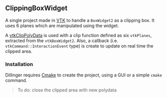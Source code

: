## ClippingBoxWidget

A single project made in [VTK] to handle a `BoxWidget2` as a clipping box. It uses 6 planes which are manipulated using the widget. 

A [vtkClipPolyData] is used with a clip function defined as six `vtkPlanes`, extracted from the `vtkBoxWidget2`. Also, a callback (i.e. `vtkCommand::InteractionEvent` type) is create to update on real time the clipped area.

### Installation

Dillinger requires [Cmake] to create the project, using a GUI or a simple `cmake` command.

>To do: close the clipped area with new polydata


[VTK]: <https://www.vtk.org/>
[vtkClipPolyData]: <https://www.vtk.org/doc/nightly/html/classvtkClipPolyData.html>
[Cmake]: <https://cmake.org/>